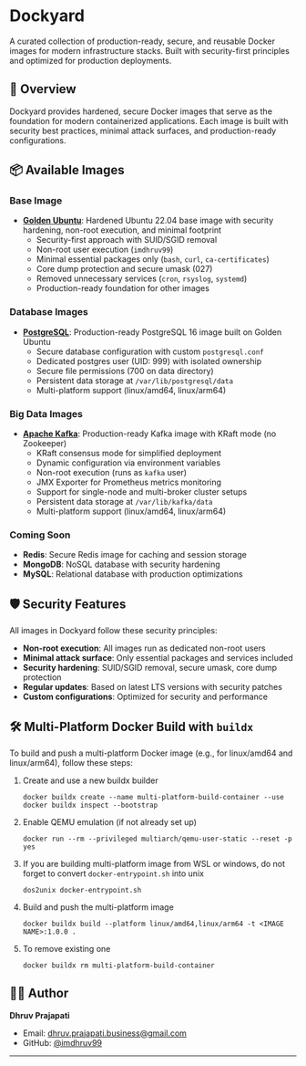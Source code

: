 # Dockyard

A curated collection of production-ready, secure, and reusable Docker images for modern infrastructure stacks. Built with security-first principles and optimized for production deployments.

## 🚀 Overview

Dockyard provides hardened, secure Docker images that serve as the foundation for modern containerized applications. Each image is built with security best practices, minimal attack surfaces, and production-ready configurations.

## 📦 Available Images

### Base Image

-   **[Golden Ubuntu](./golden-ubuntu/)**: Hardened Ubuntu 22.04 base image with security hardening, non-root execution, and minimal footprint
    -   Security-first approach with SUID/SGID removal
    -   Non-root user execution (`imdhruv99`)
    -   Minimal essential packages only (`bash`, `curl`, `ca-certificates`)
    -   Core dump protection and secure umask (027)
    -   Removed unnecessary services (`cron`, `rsyslog`, `systemd`)
    -   Production-ready foundation for other images

### Database Images

-   **[PostgreSQL](./postgres/)**: Production-ready PostgreSQL 16 image built on Golden Ubuntu
    -   Secure database configuration with custom `postgresql.conf`
    -   Dedicated postgres user (UID: 999) with isolated ownership
    -   Secure file permissions (700 on data directory)
    -   Persistent data storage at `/var/lib/postgresql/data`
    -   Multi-platform support (linux/amd64, linux/arm64)

### Big Data Images

-   **[Apache Kafka](./kafka/)**: Production-ready Kafka image with KRaft mode (no Zookeeper)
    -   KRaft consensus mode for simplified deployment
    -   Dynamic configuration via environment variables
    -   Non-root execution (runs as `kafka` user)
    -   JMX Exporter for Prometheus metrics monitoring
    -   Support for single-node and multi-broker cluster setups
    -   Persistent data storage at `/var/lib/kafka/data`
    -   Multi-platform support (linux/amd64, linux/arm64)

### Coming Soon

-   **Redis**: Secure Redis image for caching and session storage
-   **MongoDB**: NoSQL database with security hardening
-   **MySQL**: Relational database with production optimizations

## 🛡️ Security Features

All images in Dockyard follow these security principles:

-   **Non-root execution**: All images run as dedicated non-root users
-   **Minimal attack surface**: Only essential packages and services included
-   **Security hardening**: SUID/SGID removal, secure umask, core dump protection
-   **Regular updates**: Based on latest LTS versions with security patches
-   **Custom configurations**: Optimized for security and performance

## 🛠 Multi-Platform Docker Build with `buildx`

To build and push a multi-platform Docker image (e.g., for linux/amd64 and linux/arm64), follow these steps:

1. Create and use a new buildx builder

    ```
    docker buildx create --name multi-platform-build-container --use
    docker buildx inspect --bootstrap
    ```

2. Enable QEMU emulation (if not already set up)

    ```
    docker run --rm --privileged multiarch/qemu-user-static --reset -p yes
    ```

3. If you are building multi-platform image from WSL or windows, do not forget to convert `docker-entrypoint.sh` into unix

    ```
    dos2unix docker-entrypoint.sh
    ```

4. Build and push the multi-platform image

    ```
    docker buildx build --platform linux/amd64,linux/arm64 -t <IMAGE NAME>:1.0.0 .
    ```

5. To remove existing one

    ```
    docker buildx rm multi-platform-build-container
    ```

## 👨‍💻 Author

**Dhruv Prajapati**

-   Email: [dhruv.prajapati.business@gmail.com](mailto:dhruv.prajapati.business@gmail.com)
-   GitHub: [@imdhruv99](https://github.com/imdhruv99)

---
